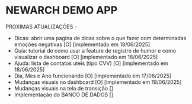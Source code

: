 ﻿# NEWARCH DEMO APP
PROXIMAS ATUALIZAÇÕES -
- Dicas: abrir uma pagina de dicas sobre o que fazer com determinadas emoções negativas [O] [implementado em 18/06/2025]
- Guia: tutorial de como usar a feature de registro de humor e como visualizar o dashboard [O] [implementado em 18/06/2025]
- Ajuda: lista de contatos uteis (tipo CVV) [O] [implementado em 18/06/2025]
- Dia, Mes e Ano funcionando [O] [implementado em 17/06/2025]
- Mudanças visuais no dashboard [O] [implementado em 19/06/2025]
- Mudanças visuais na tela de transição []
- Implementação do BANCO DE DADOS []
